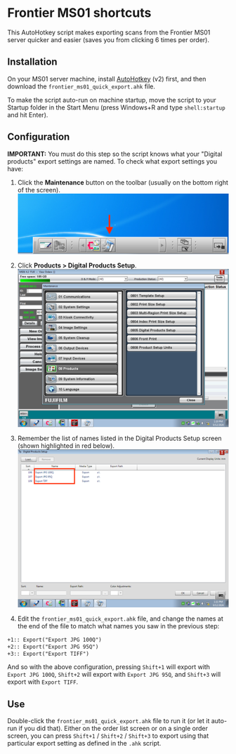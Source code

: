 # Frontier MS01 shortcuts
This AutoHotkey script makes exporting scans from the Frontier MS01 server quicker and easier (saves you from clicking 6 times per order).

## Installation
On your MS01 server machine, install [AutoHotkey](https://www.autohotkey.com) (v2) first, and then download the `frontier_ms01_quick_export.ahk` file.

To make the script auto-run on machine startup, move the script to your Startup folder in the Start Menu (press Windows+R and type `shell:startup` and hit Enter).

## Configuration
**IMPORTANT:** You must do this step so the script knows what your "Digital products" export settings are named. To check what export settings you have:

1. Click the **Maintenance** button on the toolbar (usually on the bottom right of the screen).
![Maintenance button](./images/frontier-ms01-maintenance-button.png)

2. Click **Products > Digital Products Setup**.
![Products menu](./images/frontier-ms01-products-menu.png)

3. Remember the list of names listed in the Digital Products Setup screen (shown highlighted in red below).
![Digital Products Setup menu](./images/frontier-ms01-digital-products-setup-menu.png)

4. Edit the `frontier_ms01_quick_export.ahk` file, and change the names at the end of the file to match what names you saw in the previous step:
```
+1:: Export("Export JPG 100Q")
+2:: Export("Export JPG 95Q")
+3:: Export("Export TIFF")
```

And so with the above configuration, pressing `Shift+1` will export with `Export JPG 100Q`, `Shift+2` will export with `Export JPG 95Q`, and `Shift+3` will export with `Export TIFF`.

## Use
Double-click the `frontier_ms01_quick_export.ahk` file to run it (or let it auto-run if you did that). Either on the order list screen or on a single order screen, you can press `Shift+1` / `Shift+2` / `Shift+3` to export using that particular export setting as defined in the `.ahk` script.
